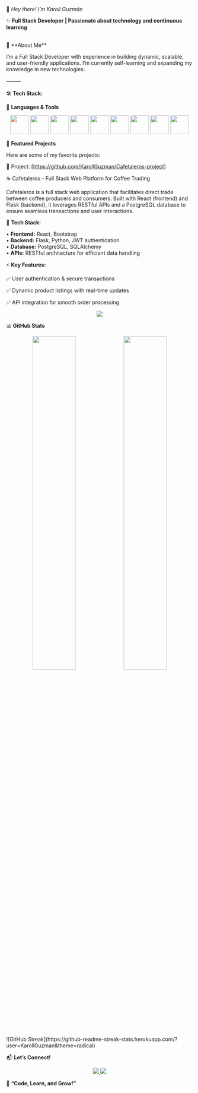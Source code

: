 🚀 *Hey there! I’m Karoll Guzmán*

✨ **Full Stack Developer | Passionate about technology and continuous learning**

</br>
📌 **About Me**

I’m a Full Stack Developer with experience in building dynamic, scalable, and user-friendly applications.
I’m currently self-learning and expanding my knowledge in new technologies.

⸻

🛠️ **Tech Stack:**


🚀 **Languages & Tools**

<p align="center">
  <img src="https://cdn.jsdelivr.net/gh/devicons/devicon/icons/react/react-original.svg" width="50" style="filter: hue-rotate(270deg);"/>
  <img src="https://cdn.jsdelivr.net/gh/devicons/devicon/icons/javascript/javascript-original.svg" width="50"/>
  <img src="https://cdn.jsdelivr.net/gh/devicons/devicon/icons/python/python-original.svg" width="50"/>
  <img src="https://cdn.jsdelivr.net/gh/devicons/devicon/icons/flask/flask-original.svg" width="50"/>
  <img src="https://cdn.jsdelivr.net/gh/devicons/devicon/icons/git/git-original.svg" width="50"/>
  <img src="https://cdn.jsdelivr.net/gh/devicons/devicon/icons/bootstrap/bootstrap-original.svg" width="50"/>
  <img src="https://cdn.jsdelivr.net/gh/devicons/devicon/icons/postgresql/postgresql-original.svg" width="50"/>
  <img src="https://cdn.jsdelivr.net/gh/devicons/devicon/icons/html5/html5-original.svg" width="50"/>
  <img src="https://cdn.jsdelivr.net/gh/devicons/devicon/icons/css3/css3-original.svg" width="50"/>
</p>

🌟 **Featured Projects**

Here are some of my favorite projects:

📌 Project: [https://github.com/KarollGuzman/Cafetaleros-project]

☕ Cafetaleros - Full Stack Web Platform for Coffee Trading

Cafetaleros is a full stack web application that facilitates direct trade between coffee producers and consumers. Built with React (frontend) and Flask (backend), it leverages RESTful APIs and a PostgreSQL database to ensure seamless transactions and user interactions.

🔹 **Tech Stack:**

• **Frontend:** React, Bootstrap  
• **Backend:** Flask, Python, JWT authentication  
• **Database:** PostgreSQL, SQLAlchemy  
• **APIs:** RESTful architecture for efficient data handling

 
⚡ **Key Features:**

✅ User authentication & secure transactions

✅ Dynamic product listings with real-time updates

✅ API integration for smooth order processing

<p align="center">
  <a href="https://github.com/KarollGuzman">
    <img src="https://img.shields.io/badge/-See%20More%20Projects-6A0DAD?style=for-the-badge&logo=github&logoColor=white"/>
  </a>
</p>

📊 **GitHub Stats**

<p align="center">
  <img src="https://github-readme-stats.vercel.app/api?username=KarollGuzman&show_icons=true&theme=dark&bg_color=000000&hide_border=true" width="48%" />
  <img src="https://"github-readme-streak-stats.herokuapp.com/?user=KarollGuzman&theme=radical width="48%" />
</p>
![GitHub Streak](https://github-readme-streak-stats.herokuapp.com/?user=KarollGuzman&theme=radical)

📬 **Let’s Connect!**

<p align="center">
  <a href="https://www.linkedin.com/in/karoll-guzm%C3%A1n-1a005732a/">
    <img src="https://img.shields.io/badge/-LinkedIn-6A0DAD?style=for-the-badge&logo=linkedin&logoColor=white"/>
  </a>
  <a href="https://github.com/KarollGuzman">
    <img src="https://img.shields.io/badge/-GitHub-6A0DAD?style=for-the-badge&logo=github&logoColor=white"/>
  </a>
</p>

🌟 **“Code, Learn, and Grow!”**
